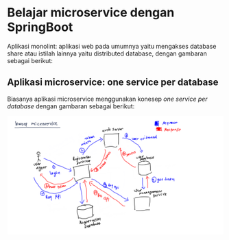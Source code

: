 # Belajar microservice dengan SpringBoot

Aplikasi monolint: aplikasi web pada umumnya yaitu mengakses database share atau istilah lainnya yaitu distributed database, dengan gambaran sebagai berikut:



## Aplikasi microservice: one service per database

Biasanya aplikasi microservice menggunakan konesep _one service per database_ dengan gambaran sebagai berikut:

![konsep microservice](imgs/konsep-microservice.png)
